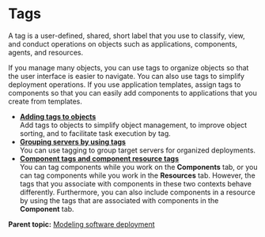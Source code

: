# Tags

A tag is a user-defined, shared, short label that you use to classify, view, and conduct operations on objects such as applications, components, agents, and resources.

If you manage many objects, you can use tags to organize objects so that the user interface is easier to navigate. You can also use tags to simplify deployment operations. If you use application templates, assign tags to components so that you can easily add components to applications that you create from templates.

-   **[Adding tags to objects](../topics/addingtags_tsk.md)**  
 Add tags to objects to simplify object management, to improve object sorting, and to facilitate task execution by tag.
-   **[Grouping servers by using tags](../topics/groupingtags_tsk.md)**  
You can use tagging to group target servers for organized deployments.
-   **[Component tags and component resource tags](../topics/component_tags.md)**  
You can tag components while you work on the **Components** tab, or you can tag components while you work in the **Resources** tab. However, the tags that you associate with components in these two contexts behave differently. Furthermore, you can also include components in a resource by using the tags that are associated with components in the **Component** tab.

**Parent topic:** [Modeling software deployment](../topics/part_using.md)


